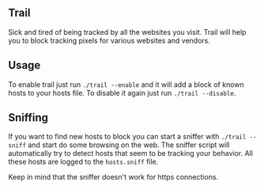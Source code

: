 Trail
-----
Sick and tired of being tracked by all the websites you visit. Trail will help you to block tracking pixels for various websites and vendors.

Usage
-----
To enable trail just run `./trail --enable` and it will add a block of known hosts to your hosts file. To disable it again just run `./trail --disable`.

Sniffing
--------
If you want to find new hosts to block you can start a sniffer with `./trail --sniff` and start do some browsing on the web. The sniffer script will automatically try to detect hosts that seem to be tracking your behavior. All these hosts are logged to the `hosts.sniff` file. 

Keep in mind that the sniffer doesn't work for https connections.
